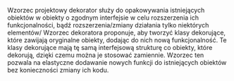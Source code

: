 Wzorzec projektowy dekorator służy do opakowywania istniejących obiektów w obiekty o zgodnym interfejsie w celu
rozszerzenia ich funkcjonalności, bądź rozszerzenia/zmiany działania tylko niektórych elementów/
Wzorzec dekoratora proponuje, aby tworzyć klasy dekorujące, które zawijają oryginalne obiekty, dodając do nich nową
funkcjonalność. Te klasy dekorujące mają tę samą interfejsową strukturę co obiekty, które dekorują, dzięki czemu można
je stosować zamiennie. Wzorzec ten pozwala na elastyczne dodawanie nowych funkcji do istniejących obiektów bez
konieczności zmiany ich kodu.